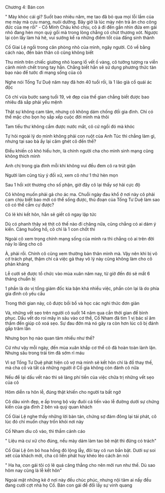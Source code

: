 





Chương 4: Bán con


" Mày khóc cái gì? Suốt bao nhiêu năm, mẹ tao đã bỏ qua mọi lỗi lầm của mẹ mày mà cưu mang, nuôi dưỡng. Bây giờ là lúc mày nên trả ân cho công đức của mẹ rồi" - Cố Minh Châu khó chịu, cô ả đi đến gần nhìn đứa em gái nhỏ đang hèn mọn quỳ gối mà trong lòng chẳng có chút thương xót. Ngược lại còn lấy làm hả hê, vui sướng kể ra những điểm tốt của đấng sinh thành

Cố Giai Lệ ngồi trong căn phòng nhỏ của mình, ngây người. Cô về bằng cách nào, đến bản thân cô cũng không biết

Thu mình trên chiếc giường nhỏ loang lổ vết ố vàng, cô tưởng tượng ra viễn cảnh mình chết trong tay hắn. Chẳng biết hắn sẽ sử dụng phương thức tàn bạo nào để tước đi mạng sống của cô

Nghe nói Tống Tư Duệ năm nay đã hơn 40 tuổi rồi, là 1 lão già cổ quái ác độc

Cô chỉ vừa bước sang tuổi 19, vẻ đẹp của thế gian chẳng biết được bao nhiêu đã sắp phải yểu mệnh

Thật sự không cam tâm, nhưng cô không dám chống đối gia đình. Chỉ có thể mặc cho bọn họ sắp xếp cuộc đời mình mà thôi

Tam tiểu thư không cầm được nước mắt, cô cứ ngồi đó mà khóc

Tự hỏi ngoài lý do mình không phải con ruột của Anh Túc thì chẳng làm gì, nhưng tại sao bà ấy lại căm ghét cô đến thế?

Điều khiến cô khó hiểu hơn, là chính người cha cho mình sinh mạng cũng không thích mình

Anh chị trong gia đình mỗi khi không vui đều đem cô ra trút giận

Người làm cũng tùy ý đối xử, xem cô như 1 thứ hèn mọn

Sau 1 hồi xót thương cho số phận, giờ đây cô lại thấy sợ hãi cực độ

Cô không muốn phải gả cho ác ma. Chuỗi ngày đau khổ ở nơi này cô phải cam chịu biết bao mới có thể sống được, thủ đoạn của Tống Tư Duệ làm sao cô có thể cầm cự được?

Có lẽ khi kết hôn, hắn sẽ giết cô ngay lập tức

Dù có phanh thây xẻ thịt cô thế nào đi chăng nữa, cũng chẳng có ai dám ý kiến. Càng huống hồ, cô chỉ là 1 con chốt thí

Ngoài cô xem trọng chính mạng sống của mình ra thì chẳng có ai trên đời này lo lắng cho cô

À, phải rồi. Chính cô cũng xem thường bản thân mình mà. Vậy nên khi bị vô cớ trách phạt, thậm chí cả việc gả thay vô lý này cũng không làm cho cô phản kháng

Lễ cưới sẽ được tổ chức vào mùa xuân năm nay, từ giờ đến đó sẽ mất 6 tháng chuẩn bị

1 phần là do vị tổng giám đốc kia bận khá nhiều việc, phần còn lại là do phía gia đình cô yêu cầu

Trong thời gian này, cô được bồi bổ và học các nghi thức đơn giản

Và, những vết sẹo trên người cô suốt 14 năm qua cần thời gian để bình phục. Dấu vết do roi mây in sâu vào cơ thể, Cố Nham đã tìm 1 vị bác sĩ âm thầm đến giúp cô xoá sẹo. Sự đau đớn mà nó gây ra còn hơn lúc cô bị đánh gấp trăm lần

Nhưng bọn họ nào quan tâm nhiều như thế?

Cứ như vậy mỗi ngày, đến mùa xuân khắp cơ thể cô đã hoàn toàn lành lặn. Nhưng sâu trong trái tim đã sớm rỉ máu

Vì sợ Tống Tư Duệ phát hiện cô vợ mà mình sẽ kết hôn chỉ là đồ thay thế, mà cha cô và tất cả những người ở Cố gia không còn đánh cô nữa

Nếu để lại dấu vết nào thì sẽ lãng phí tiền của việc chữa trị những vết sẹo của cô



Hôm diễn ra hôn lễ, đúng thật khiến cho người ta bất ngờ

Cô dâu xinh đẹp, e ấp trong bộ váy đuôi cá tiến vào lễ đường dưới sự chứng kiến của gia đình 2 bên và quý quan khách

Cố Giai Lệ nghe thấy những lời bàn tán, chứng sợ đám đông lại tái phát, cô lúc đó chỉ muốn chạy trốn khỏi nơi này

Cố Nham dìu cô vào, thì thầm cảnh cáo

" Liệu mà cư xử cho đúng, nếu mày dám làm tao bẽ mặt thì đừng có trách"

Cố Giai Lệ ôm bó hoa hồng đỏ lộng lẫy, đôi tay cô run bần bật. Dưới sự soi xét của khách mời, cha cô liền phát huy khéo léo cách ăn nói

" Ha ha, con gái tôi có lẽ quá căng thẳng cho nên mới run như thế. Dù sao hôm nay cũng là lễ kết hôn"

Ngoài mặt những kẻ ở nơi này đều chúc phúc, nhưng nội tâm ai nấy đều đang cười cợt nhà họ Cố. Bán con gái để đổi lấy sự vinh quang




